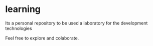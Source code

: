 # learning
Its a personal repository to be used a laboratory for the development technologies

Feel free to explore and colaborate.
